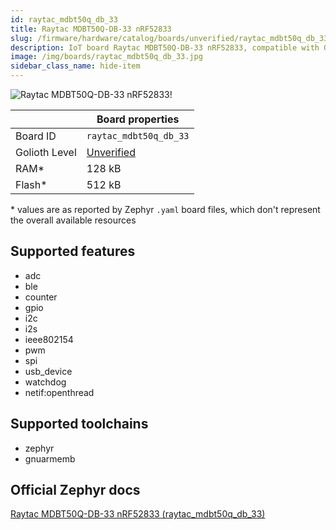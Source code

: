 ```yaml
---
id: raytac_mdbt50q_db_33
title: Raytac MDBT50Q-DB-33 nRF52833
slug: /firmware/hardware/catalog/boards/unverified/raytac_mdbt50q_db_33
description: IoT board Raytac MDBT50Q-DB-33 nRF52833, compatible with Golioth at unverified level.
image: /img/boards/raytac_mdbt50q_db_33.jpg
sidebar_class_name: hide-item
---
```


[//]: # (This is an auto-generated file, do not edit! Changes to it will be lost upon re-generation)

![Raytac MDBT50Q-DB-33 nRF52833!](/img/boards/raytac_mdbt50q_db_33.jpg "Raytac MDBT50Q-DB-33 nRF52833")

|                | Board properties     |
| -------------  | -------------------- |
| Board ID       | `raytac_mdbt50q_db_33` |
| Golioth Level  | [Unverified](/firmware/hardware#unverified-boards) |
| RAM*           | 128 kB |
| Flash*         | 512 kB |

\* values are as reported by Zephyr `.yaml` board files, which don't represent the overall available resources



## Supported features

* adc
* ble
* counter
* gpio
* i2c
* i2s
* ieee802154
* pwm
* spi
* usb_device
* watchdog
* netif:openthread

## Supported toolchains

* zephyr
* gnuarmemb

## Official Zephyr docs

[Raytac MDBT50Q-DB-33 nRF52833 (raytac_mdbt50q_db_33)](https://docs.zephyrproject.org/latest/boards/raytac/mdbt50q_db_33/doc/index.html)
